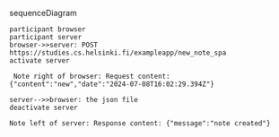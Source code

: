 sequenceDiagram

    participant browser
    participant server
    browser->>server: POST https://studies.cs.helsinki.fi/exampleapp/new_note_spa
    activate server

     Note right of browser: Request content: {"content":"new","date":"2024-07-08T16:02:29.394Z"}

    server-->>browser: the json file
    deactivate server

    Note left of server: Response content: {"message":"note created"}